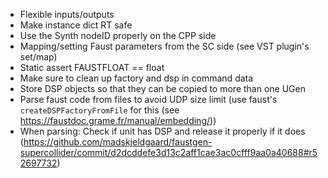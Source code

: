 - Flexible inputs/outputs
- Make instance dict RT safe
- Use the Synth nodeID properly on the CPP side
- Mapping/setting Faust parameters from the SC side (see VST plugin's set/map)
- Static assert FAUSTFLOAT == float
- Make sure to clean up factory and dsp in command data
- Store DSP objects so that they can be copied to more than one UGen
- Parse faust code from files to avoid UDP size limit (use faust's `createDSPFactoryFromFile` for this (see https://faustdoc.grame.fr/manual/embedding/))
- When parsing: Check if unit has DSP and release it properly if it does (https://github.com/madskjeldgaard/faustgen-supercollider/commit/d2dcddefe3d13c2aff1cae3ac0cfff9aa0a40688#r52697732)
